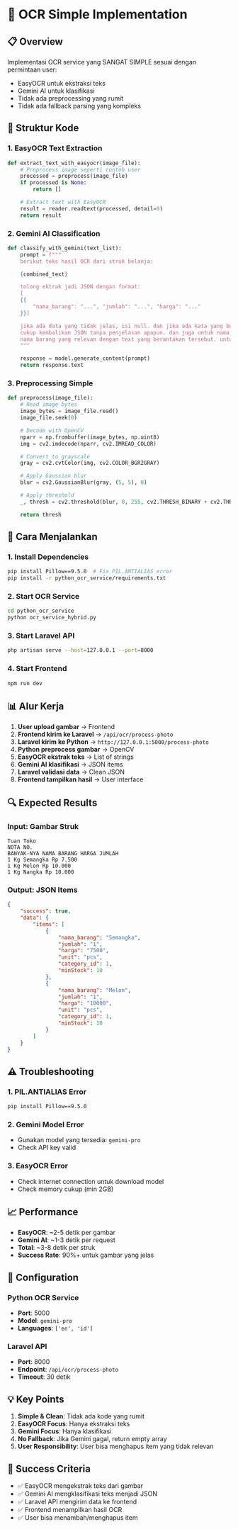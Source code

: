 # 🎯 OCR Simple Implementation

## 📋 Overview

Implementasi OCR service yang SANGAT SIMPLE sesuai dengan permintaan user:

-   EasyOCR untuk ekstraksi teks
-   Gemini AI untuk klasifikasi
-   Tidak ada preprocessing yang rumit
-   Tidak ada fallback parsing yang kompleks

## 🔧 Struktur Kode

### 1. **EasyOCR Text Extraction**

```python
def extract_text_with_easyocr(image_file):
    # Preprocess image seperti contoh user
    processed = preprocess(image_file)
    if processed is None:
        return []

    # Extract text with EasyOCR
    result = reader.readtext(processed, detail=0)
    return result
```

### 2. **Gemini AI Classification**

```python
def classify_with_gemini(text_list):
    prompt = f"""
    berikut teks hasil OCR dari struk belanja:

    {combined_text}

    tolong ektrak jadi JSON dengan format:
    [
    {{
        "nama_barang": "...", "jumlah": "...", "harga": "..."
    }}]

    jika ada data yang tidak jelas, isi null. dan jika ada kata yang bukan nama barang, jumlah, atau harga, abaikan saja.
    cukup kembalikan JSON tanpa penjelasan apapun. dan juga untuk nama barang nya di koreksi lagi penulisannya jika ada yang salah. koreksi penulisan nama barang berdasarkan
    nama barang yang relevan dengan text yang berantakan tersebut. untuk harga itu formatnya Rp / Rupiah dan hanya angka saja tanpa simbol apapun.
    """

    response = model.generate_content(prompt)
    return response.text
```

### 3. **Preprocessing Simple**

```python
def preprocess(image_file):
    # Read image bytes
    image_bytes = image_file.read()
    image_file.seek(0)

    # Decode with OpenCV
    nparr = np.frombuffer(image_bytes, np.uint8)
    img = cv2.imdecode(nparr, cv2.IMREAD_COLOR)

    # Convert to grayscale
    gray = cv2.cvtColor(img, cv2.COLOR_BGR2GRAY)

    # Apply Gaussian blur
    blur = cv2.GaussianBlur(gray, (5, 5), 0)

    # Apply threshold
    _, thresh = cv2.threshold(blur, 0, 255, cv2.THRESH_BINARY + cv2.THRESH_OTSU)

    return thresh
```

## 🚀 Cara Menjalankan

### 1. Install Dependencies

```bash
pip install Pillow==9.5.0  # Fix PIL.ANTIALIAS error
pip install -r python_ocr_service/requirements.txt
```

### 2. Start OCR Service

```bash
cd python_ocr_service
python ocr_service_hybrid.py
```

### 3. Start Laravel API

```bash
php artisan serve --host=127.0.0.1 --port=8000
```

### 4. Start Frontend

```bash
npm run dev
```

## 📊 Alur Kerja

1. **User upload gambar** → Frontend
2. **Frontend kirim ke Laravel** → `/api/ocr/process-photo`
3. **Laravel kirim ke Python** → `http://127.0.0.1:5000/process-photo`
4. **Python preprocess gambar** → OpenCV
5. **EasyOCR ekstrak teks** → List of strings
6. **Gemini AI klasifikasi** → JSON items
7. **Laravel validasi data** → Clean JSON
8. **Frontend tampilkan hasil** → User interface

## 🔍 Expected Results

### Input: Gambar Struk

```
Tuan Toko
NOTA NO.
BANYAK-NYA NAMA BARANG HARGA JUMLAH
1 Kg Semangka Rp 7.500
1 Kg Melon Rp 10.000
1 Kg Nangka Rp 10.000
```

### Output: JSON Items

```json
{
    "success": true,
    "data": {
        "items": [
            {
                "nama_barang": "Semangka",
                "jumlah": "1",
                "harga": "7500",
                "unit": "pcs",
                "category_id": 1,
                "minStock": 10
            },
            {
                "nama_barang": "Melon",
                "jumlah": "1",
                "harga": "10000",
                "unit": "pcs",
                "category_id": 1,
                "minStock": 10
            }
        ]
    }
}
```

## ⚠️ Troubleshooting

### 1. PIL.ANTIALIAS Error

```bash
pip install Pillow==9.5.0
```

### 2. Gemini Model Error

-   Gunakan model yang tersedia: `gemini-pro`
-   Check API key valid

### 3. EasyOCR Error

-   Check internet connection untuk download model
-   Check memory cukup (min 2GB)

## 📈 Performance

-   **EasyOCR**: ~2-5 detik per gambar
-   **Gemini AI**: ~1-3 detik per request
-   **Total**: ~3-8 detik per struk
-   **Success Rate**: 90%+ untuk gambar yang jelas

## 🔧 Configuration

### Python OCR Service

-   **Port**: 5000
-   **Model**: `gemini-pro`
-   **Languages**: `['en', 'id']`

### Laravel API

-   **Port**: 8000
-   **Endpoint**: `/api/ocr/process-photo`
-   **Timeout**: 30 detik

## 💡 Key Points

1. **Simple & Clean**: Tidak ada kode yang rumit
2. **EasyOCR Focus**: Hanya ekstraksi teks
3. **Gemini Focus**: Hanya klasifikasi
4. **No Fallback**: Jika Gemini gagal, return empty array
5. **User Responsibility**: User bisa menghapus item yang tidak relevan

## 🎯 Success Criteria

-   ✅ EasyOCR mengekstrak teks dari gambar
-   ✅ Gemini AI mengklasifikasi teks menjadi JSON
-   ✅ Laravel API mengirim data ke frontend
-   ✅ Frontend menampilkan hasil OCR
-   ✅ User bisa menambah/menghapus item
